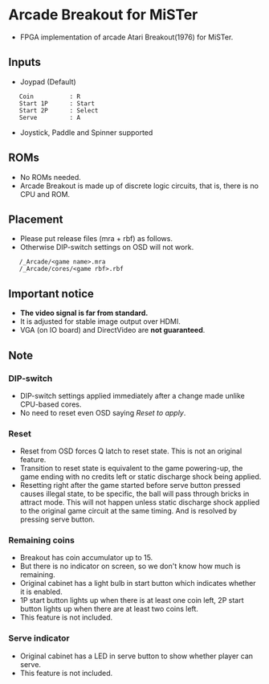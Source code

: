 # Arcade Breakout for MiSTer

+ FPGA implementation of arcade Atari Breakout(1976) for MiSTer.

## Inputs
+ Joypad (Default)
```
   Coin          : R
   Start 1P      : Start
   Start 2P      : Select
   Serve         : A
```
+ Joystick, Paddle and Spinner supported

## ROMs
+ No ROMs needed.
+ Arcade Breakout is made up of discrete logic circuits, that is, there is no CPU and ROM.

## Placement
+ Please put release files (mra + rbf) as follows.
+ Otherwise DIP-switch settings on OSD will not work.
```
   /_Arcade/<game name>.mra
   /_Arcade/cores/<game rbf>.rbf
```

## Important notice
+ **The video signal is far from standard.**
+ It is adjusted for stable image output over HDMI.
+ VGA (on IO board) and DirectVideo are **not guaranteed**.

## Note
### DIP-switch
+ DIP-switch settings applied immediately after a change made unlike CPU-based cores.
+ No need to reset even OSD saying *Reset to apply*.

### Reset
+ Reset from OSD forces Q latch to reset state. This is not an original feature.
+ Transition to reset state is equivalent to the game powering-up, the game ending with no credits left or static discharge shock being applied.
+ Resetting right after the game started before serve button pressed causes illegal state, to be specific, the ball will pass through bricks in attract mode. 
This will not happen unless static discharge shock applied to the original game circuit at the same timing. And is resolved by pressing serve button. 

### Remaining coins
+ Breakout has coin accumulator up to 15.
+ But there is no indicator on screen, so we don't know how much is remaining.
+ Original cabinet has a light bulb in start button which indicates whether it is enabled.
+ 1P start button lights up when there is at least one coin left, 2P start button lights up when there are at least two coins left.
+ This feature is not included.

### Serve indicator
+ Original cabinet has a LED in serve button to show whether player can serve.
+ This feature is not included.